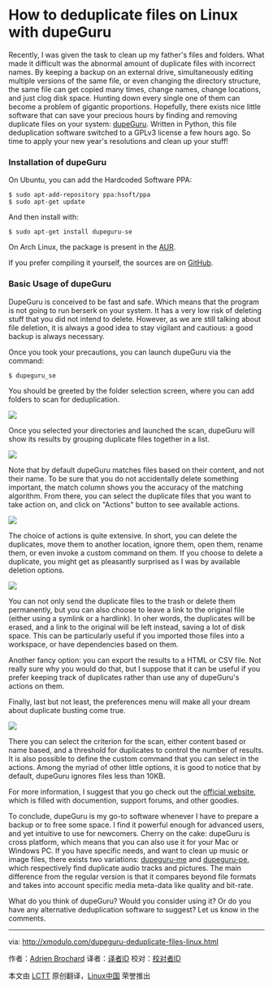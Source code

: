 How to deduplicate files on Linux with dupeGuru
================================================================================
Recently, I was given the task to clean up my father's files and folders. What made it difficult was the abnormal amount of duplicate files with incorrect names. By keeping a backup on an external drive, simultaneously editing multiple versions of the same file, or even changing the directory structure, the same file can get copied many times, change names, change locations, and just clog disk space. Hunting down every single one of them can become a problem of gigantic proportions. Hopefully, there exists nice little software that can save your precious hours by finding and removing duplicate files on your system: [dupeGuru][1]. Written in Python, this file deduplication software switched to a GPLv3 license a few hours ago. So time to apply your new year's resolutions and clean up your stuff!

### Installation of dupeGuru ###

On Ubuntu, you can add the Hardcoded Software PPA:

    $ sudo apt-add-repository ppa:hsoft/ppa
    $ sudo apt-get update 

And then install with:

    $ sudo apt-get install dupeguru-se 

On Arch Linux, the package is present in the [AUR][2].

If you prefer compiling it yourself, the sources are on [GitHub][3].

### Basic Usage of dupeGuru ###

DupeGuru is conceived to be fast and safe. Which means that the program is not going to run berserk on your system. It has a very low risk of deleting stuff that you did not intend to delete. However, as we are still talking about file deletion, it is always a good idea to stay vigilant and cautious: a good backup is always necessary.

Once you took your precautions, you can launch dupeGuru via the command:

    $ dupeguru_se 

You should be greeted by the folder selection screen, where you can add folders to scan for deduplication.

![](https://farm9.staticflickr.com/8596/16199976251_f78b042fba.jpg)

Once you selected your directories and launched the scan, dupeGuru will show its results by grouping duplicate files together in a list.

![](https://farm9.staticflickr.com/8600/16016041367_5ab2834efb_z.jpg)

Note that by default dupeGuru matches files based on their content, and not their name. To be sure that you do not accidentally delete something important, the match column shows you the accuracy of the matching algorithm. From there, you can select the duplicate files that you want to take action on, and click on "Actions" button to see available actions.

![](https://farm8.staticflickr.com/7516/16199976361_c8f919b06e_b.jpg)

The choice of actions is quite extensive. In short, you can delete the duplicates, move them to another location, ignore them, open them, rename them, or even invoke a custom command on them. If you choose to delete a duplicate, you might get as pleasantly surprised as I was by available deletion options.

![](https://farm8.staticflickr.com/7503/16014366568_54f70e3140.jpg)

You can not only send the duplicate files to the trash or delete them permanently, but you can also choose to leave a link to the original file (either using a symlink or a hardlink). In oher words, the duplicates will be erased, and a link to the original will be left instead, saving a lot of disk space. This can be particularly useful if you imported those files into a workspace, or have dependencies based on them. 

Another fancy option: you can export the results to a HTML or CSV file. Not really sure why you would do that, but I suppose that it can be useful if you prefer keeping track of duplicates rather than use any of dupeGuru's actions on them.

Finally, last but not least, the preferences menu will make all your dream about duplicate busting come true.

![](https://farm8.staticflickr.com/7493/16015755749_a9f343b943_z.jpg)

There you can select the criterion for the scan, either content based or name based, and a threshold for duplicates to control the number of results. It is also possible to define the custom command that you can select in the actions. Among the myriad of other little options, it is good to notice that by default, dupeGuru ignores files less than 10KB.

For more information, I suggest that you go check out the [official website][4], which is filled with documention, support forums, and other goodies.

To conclude, dupeGuru is my go-to software whenever I have to prepare a backup or to free some space. I find it powerful enough for advanced users, and yet intuitive to use for newcomers. Cherry on the cake: dupeGuru is cross platform, which means that you can also use it for your Mac or Windows PC. If you have specific needs, and want to clean up music or image files, there exists two variations: [dupeguru-me][5] and [dupeguru-pe][6], which respectively find duplicate audio tracks and pictures. The main difference from the regular version is that it compares beyond file formats and takes into account specific media meta-data like quality and bit-rate.

What do you think of dupeGuru? Would you consider using it? Or do you have any alternative deduplication software to suggest? Let us know in the comments.

--------------------------------------------------------------------------------

via: http://xmodulo.com/dupeguru-deduplicate-files-linux.html

作者：[Adrien Brochard][a]
译者：[译者ID](https://github.com/译者ID)
校对：[校对者ID](https://github.com/校对者ID)

本文由 [LCTT](https://github.com/LCTT/TranslateProject) 原创翻译，[Linux中国](http://linux.cn/) 荣誉推出

[a]:http://xmodulo.com/author/adrien
[1]:http://www.hardcoded.net/dupeguru/
[2]:https://aur.archlinux.org/packages/dupeguru-se/
[3]:https://github.com/hsoft/dupeguru
[4]:http://www.hardcoded.net/dupeguru/
[5]:http://www.hardcoded.net/dupeguru_me/
[6]:http://www.hardcoded.net/dupeguru_pe/